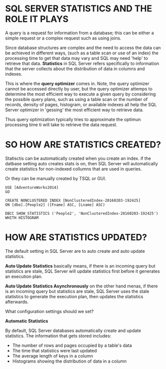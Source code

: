 # SQL SERVER STATISTICS AND THE ROLE IT PLAYS

A query is a request for information from a database; this can be either a simple request or a complex request such as using joins.

Since database structures are complex and the need to access the data can be achieved in different ways, (such as a table scan or use of an index) the processing time to get that data may vary and SQL may need 'help' to retrieve that data. **Statistics** in SQL Server refers specifically to information that the server collects about the distribution of data in columns and indexes.

This is where the **query optimizer** comes in. Note, the query optimizer cannot be accessed directly by user, but the query optimizer attemps to determine the most efficient way to execute a given query by considering the possible query plans, such as using a table scan or the number of records, density of pages, histogram, or available indexes all help the SQL Server optimizer in 'gessing' the most efficient way to retrieve data.

Thus query optimization typically tries to approximate the optimun processing time ti will take to retrieve the data request.

# SO HOW ARE STATISTICS CREATED?

Statisctis can be automatically created when you create an index. if the datbase setting auto creates stats is on, then SQL Server will automatically create statistics for non-indexed collumns that are used in queries.

Or they can be manually created by TSQL or GUI.

```
USE [AdventureWorks2014]
GO

CREATE NONCLUSTERED INDEX [NonClusteredIndex-20160203-192425] 
ON [dbo].[People2] ([Fname] ASC, [Lname] ASC)

DBCC SHOW_STATISTICS ('People2', 'NonClusteredIndex-20160203-192425') WHITH HISTOGRAM
```
# HOW ARE STATISTICS UPDATED?

The default setting in SQL Server are to auto create and auto update statistics.

**Auto Update Statistics** basically means, if there is an incoming query but statistics are stale, SQL Server will update statistics first before it generates an execution plan.

**Auto Update Statistics Asynchronously** on the other hand menas, if there is an incoming query but statistics are stale, SQL Server uses the stale statistics to generate the execution plan, then updates the statistics afterwards.

What configuration settings should we set?

**Automatic Statistics**

By default, SQL Server databases automatically create and update statistics. The information that gets stored includes:

- The number of rows and pages occupied by a table's data
- The time that statistics were last updated
- The average length of keys in a column
- Histograms showing the distribution of data in a column

